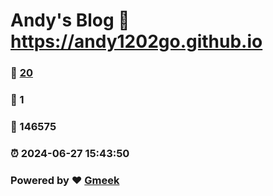 # Andy's Blog :link: https://andy1202go.github.io 
### :page_facing_up: [20](https://andy1202go.github.io/tag.html) 
### :speech_balloon: 1 
### :hibiscus: 146575 
### :alarm_clock: 2024-06-27 15:43:50 
### Powered by :heart: [Gmeek](https://github.com/Meekdai/Gmeek)
